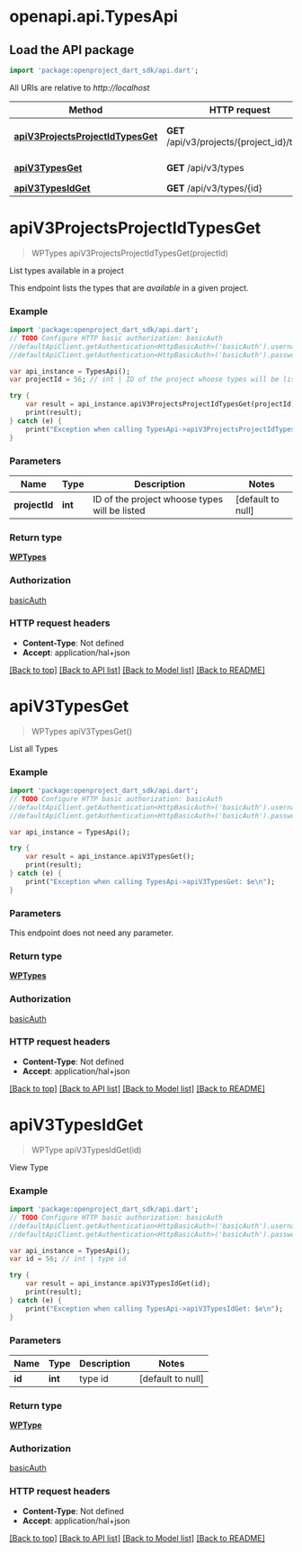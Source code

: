 # openapi.api.TypesApi

## Load the API package
```dart
import 'package:openproject_dart_sdk/api.dart';
```

All URIs are relative to *http://localhost*

Method | HTTP request | Description
------------- | ------------- | -------------
[**apiV3ProjectsProjectIdTypesGet**](TypesApi.md#apiV3ProjectsProjectIdTypesGet) | **GET** /api/v3/projects/{project_id}/types | List types available in a project
[**apiV3TypesGet**](TypesApi.md#apiV3TypesGet) | **GET** /api/v3/types | List all Types
[**apiV3TypesIdGet**](TypesApi.md#apiV3TypesIdGet) | **GET** /api/v3/types/{id} | View Type


# **apiV3ProjectsProjectIdTypesGet**
> WPTypes apiV3ProjectsProjectIdTypesGet(projectId)

List types available in a project

This endpoint lists the types that are *available* in a given project.

### Example 
```dart
import 'package:openproject_dart_sdk/api.dart';
// TODO Configure HTTP basic authorization: basicAuth
//defaultApiClient.getAuthentication<HttpBasicAuth>('basicAuth').username = 'YOUR_USERNAME'
//defaultApiClient.getAuthentication<HttpBasicAuth>('basicAuth').password = 'YOUR_PASSWORD';

var api_instance = TypesApi();
var projectId = 56; // int | ID of the project whoose types will be listed

try { 
    var result = api_instance.apiV3ProjectsProjectIdTypesGet(projectId);
    print(result);
} catch (e) {
    print("Exception when calling TypesApi->apiV3ProjectsProjectIdTypesGet: $e\n");
}
```

### Parameters

Name | Type | Description  | Notes
------------- | ------------- | ------------- | -------------
 **projectId** | **int**| ID of the project whoose types will be listed | [default to null]

### Return type

[**WPTypes**](WPTypes.md)

### Authorization

[basicAuth](../README.md#basicAuth)

### HTTP request headers

 - **Content-Type**: Not defined
 - **Accept**: application/hal+json

[[Back to top]](#) [[Back to API list]](../README.md#documentation-for-api-endpoints) [[Back to Model list]](../README.md#documentation-for-models) [[Back to README]](../README.md)

# **apiV3TypesGet**
> WPTypes apiV3TypesGet()

List all Types

### Example 
```dart
import 'package:openproject_dart_sdk/api.dart';
// TODO Configure HTTP basic authorization: basicAuth
//defaultApiClient.getAuthentication<HttpBasicAuth>('basicAuth').username = 'YOUR_USERNAME'
//defaultApiClient.getAuthentication<HttpBasicAuth>('basicAuth').password = 'YOUR_PASSWORD';

var api_instance = TypesApi();

try { 
    var result = api_instance.apiV3TypesGet();
    print(result);
} catch (e) {
    print("Exception when calling TypesApi->apiV3TypesGet: $e\n");
}
```

### Parameters
This endpoint does not need any parameter.

### Return type

[**WPTypes**](WPTypes.md)

### Authorization

[basicAuth](../README.md#basicAuth)

### HTTP request headers

 - **Content-Type**: Not defined
 - **Accept**: application/hal+json

[[Back to top]](#) [[Back to API list]](../README.md#documentation-for-api-endpoints) [[Back to Model list]](../README.md#documentation-for-models) [[Back to README]](../README.md)

# **apiV3TypesIdGet**
> WPType apiV3TypesIdGet(id)

View Type

### Example 
```dart
import 'package:openproject_dart_sdk/api.dart';
// TODO Configure HTTP basic authorization: basicAuth
//defaultApiClient.getAuthentication<HttpBasicAuth>('basicAuth').username = 'YOUR_USERNAME'
//defaultApiClient.getAuthentication<HttpBasicAuth>('basicAuth').password = 'YOUR_PASSWORD';

var api_instance = TypesApi();
var id = 56; // int | type id

try { 
    var result = api_instance.apiV3TypesIdGet(id);
    print(result);
} catch (e) {
    print("Exception when calling TypesApi->apiV3TypesIdGet: $e\n");
}
```

### Parameters

Name | Type | Description  | Notes
------------- | ------------- | ------------- | -------------
 **id** | **int**| type id | [default to null]

### Return type

[**WPType**](WPType.md)

### Authorization

[basicAuth](../README.md#basicAuth)

### HTTP request headers

 - **Content-Type**: Not defined
 - **Accept**: application/hal+json

[[Back to top]](#) [[Back to API list]](../README.md#documentation-for-api-endpoints) [[Back to Model list]](../README.md#documentation-for-models) [[Back to README]](../README.md)

